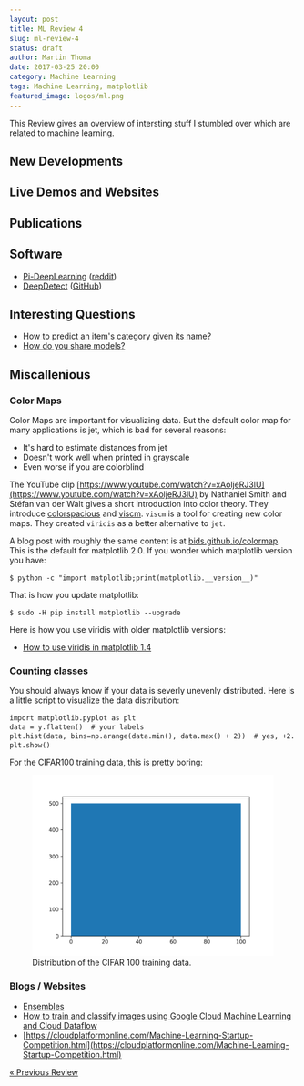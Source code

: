 ```yaml
---
layout: post
title: ML Review 4
slug: ml-review-4
status: draft
author: Martin Thoma
date: 2017-03-25 20:00
category: Machine Learning
tags: Machine Learning, matplotlib
featured_image: logos/ml.png
---
```


This Review gives an overview of intersting stuff I stumbled over which are
related to machine learning.


## New Developments

<!-- * [Tensorflow 1.0 is released](https://developers.googleblog.com/2017/02/announcing-tensorflow-10.html)
 -->

## Live Demos and Websites


<!-- * [universe.openai.com](https://universe.openai.com/): Related to the OpenAI gym.
* [Project Malmo](http://blogs.microsoft.com/next/2016/03/13/project-malmo-using-minecraft-build-intelligent-technology/): Train RL agents in Minecraft
* [VISIIR](http://visiir.lip6.fr/): VIsual Seek for Interactive Image Retrieval - classifying food
* [Image-to-Image](http://affinelayer.com/pixsrv/index.html) -->




## Publications

<!-- e.g. arXiv -->

<!-- * [High-Resolution Image Inpainting using Multi-Scale Neural Patch Synthesis](https://arxiv.org/abs/1611.09969) and [Code](https://github.com/leehomyc/High-Res-Neural-Inpainting)
* [The Game Imitation: Deep Supervised Convolutional Networks for Quick Video](https://arxiv.org/pdf/1702.05663.pdf) and [YouTube playlist](https://www.youtube.com/watch?v=Pvesq6LEQxg&list=PLegUCwsQzmnUpPwVv8ygMa19zNnDgJ6OC&index=1)
* [Deep Nets Don't Learn Via Memorization](https://openreview.net/pdf?id=rJv6ZgHYg) -->

## Software

<!-- e.g. Theano, Keras, ... -->

* [Pi-DeepLearning](https://github.com/Pi-DeepLearning/RaspberryPi-FaceDetection-MTCNN-Caffe-With-Motion) ([reddit](https://www.reddit.com/r/MachineLearning/comments/5xrt2m/pmtcnn_face_detection_on_raspberry_pi_3_with/))
* [DeepDetect](https://deepdetect.com/) ([GitHub](https://github.com/beniz/deepdetect))


## Interesting Questions

<!-- For example StackExchange -->

* [How to predict an item's category given its name?](http://stackoverflow.com/q/42648465/562769)
* [How do you share models?](https://www.reddit.com/r/MLQuestions/comments/5yuc22/how_do_you_share_models/)


## Miscallenious

### Color Maps

Color Maps are important for visualizing data. But the default color map for
many applications is jet, which is bad for several reasons:

* It's hard to estimate distances from jet
* Doesn't work well when printed in grayscale
* Even worse if you are colorblind

The YouTube clip [https://www.youtube.com/watch?v=xAoljeRJ3lU](https://www.youtube.com/watch?v=xAoljeRJ3lU)
by Nathaniel Smith and Stéfan van der Walt gives a short introduction into
color theory. They introduce [colorspacious](http://colorspacious.readthedocs.io/en/latest/)
and [viscm](https://github.com/matplotlib/viscm). `viscm` is a tool for
creating new color maps. They created `viridis` as a better alternative to
`jet`.

A blog post with roughly the same content is at [bids.github.io/colormap](https://bids.github.io/colormap/).
This is the default for matplotlib 2.0. If you wonder which matplotlib version
you have:

```
$ python -c "import matplotlib;print(matplotlib.__version__)"
```

That is how you update matplotlib:

```
$ sudo -H pip install matplotlib --upgrade
```

Here is how you use viridis with older matplotlib versions:

* [How to use viridis in matplotlib 1.4](http://stackoverflow.com/a/32484915/562769)


### Counting classes

You should always know if your data is severly unevenly distributed. Here is
a little script to visualize the data distribution:

```
import matplotlib.pyplot as plt
data = y.flatten()  # your labels
plt.hist(data, bins=np.arange(data.min(), data.max() + 2))  # yes, +2.
plt.show()
```

For the CIFAR100 training data, this is pretty boring:

<figure class="wp-caption aligncenter img-thumbnail">
    <img src="../images/2017/03/cifar100_data_dist.png" alt="Distribution of the CIFAR 100 training data." />
    <figcaption class="text-center">Distribution of the CIFAR 100 training data.</figcaption>
</figure>


### Blogs / Websites

* [Ensembles](https://martin-thoma.com/ensembles/)
* [How to train and classify images using Google Cloud Machine Learning and Cloud Dataflow](https://cloud.google.com/blog/big-data/2016/12/how-to-train-and-classify-images-using-google-cloud-machine-learning-and-cloud-dataflow)
* [https://cloudplatformonline.com/Machine-Learning-Startup-Competition.html](https://cloudplatformonline.com/Machine-Learning-Startup-Competition.html)


<!-- ## Meetings

* London, 4. December 2016: [Data Visualization Challenge](https://www.eventbrite.com/e/immigration-by-numbers-insights-through-data-visualisation-tickets-28920900191?aff=twitter)
* Barcelona, 5. December 2016 - 10. December 2016: Neural Information Processing Systems (NIPS) ([Link](https://nips.cc/))
* Mannheim, 7. April 2017: [DataFest Germany](https://hiwissml.github.io/datafest2017.github.io/)
 -->

<div class="navigation clearfix">
    <div class="alignleft">
        <a href="https://martin-thoma.com/ml-review-3/" rel="prev">« Previous Review</a>
    </div><!--
    <div class="alignright">
        <a href="https://martin-thoma.com/ml-review-5/" rel="next">Next Review »</a>
    </div>-->
</div>
